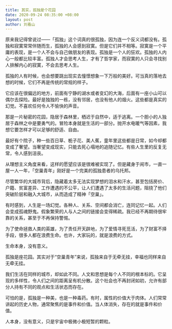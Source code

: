 ```yaml
---
title: 其实，孤独是个花园
date: 2020-09-24 08:35:00 +08:00
layout: post
author: 刘看山
---
```


原来我记得曾说过——「孤独」这个词真的很孤独，因为连一个反义词都没有。孤独和寂寞常常伴随而生，孤独的人会感到寂寞。但是它们并不相等。寂寞是一个平庸的表现，是一个人不会与自己做朋友的表现。孤独是一个人的狂欢。孤独的人内心一般都比较丰富。孤独人才会思考人生，才有了哲学家，而寂寞的人只会寻找别人排解内心的寂寞，不会去思考人生。

孤独的人有时候，也会想要跳出现实去憧憬想象一下万般的美好。可当真的落地去想的时候，它们不再是传统的常规的样子。

它应该在很偏远的地方，前面有宁静的湖水或者变幻的大海，后面有一座小山可以偶尔去探险。最好是独独的一栋，没有邻居，也没有他人的烟火。这些都是真实的幻觉。不喜欢任何令人不愉快的声音。

那是一片秘密的花园，隐居于森林里，栖迟于自然中，适于逃离。一个胆小的人独居于森林之中是要勇气的。冒险本身就是生活的一部分。抛开水电暖气等因素，我想它要怎样才可以足够的舒适、自由。

最好有个院子，种一些百日草、栀子花、美人蕉，童年里这些都是日常，如今却都变成了奢望。当奢望变成现实，只能去死心塌地的追随记忆。有些人生里的反复无常，令人感到沮丧。

从理想主义角度来看，这样的愿望应该是很难被实现了。但是藏身于闹市，一直一屋一人一年，「空巢青年」刚好是一个完美的孤独患者的乌托邦。

尽管繁华的大城市背后，隐藏着太多无法实现梦想的泪水和汗水，甚至包括房价、户籍、贫富差异、工作遭遇的不公平，让人们遭遇了太多的生活问题，阻挠了他们突破阶层和融入大城市，从而造成了精神「空巢」。

有时感到，人生是一场幻觉。各种人、关系、空间都会消亡，连同记忆一起。人们会变成孤魂野鬼。假象繁荣的人与人之间的链接会变得稀疏。我已经不再期待很牢靠的关系，甚至于不再保持警惕。

为了使命拯救人类的英雄，为了责任开天辟地，为了爱情寻死觅活，为了财富不择手段，很多人都在浪费生命。也许，大家玩的，就是浪费的方式。

生命本身，没有意义。

孤独是座花园。其实对于“空巢青年”来说，孤独来自于无牵无挂，幸福也同样来自无牵无挂。

我们生活在同样的城市，却如此不同。人文和思想是每个人不同的根本标的。它呈现的多样性，令人们之间的距离呈有机分散。这个社会也不再封闭如初，允许有部分人持有不同的观点和生活状态而存在。

可怕的是，孤独是一种美，也是一种毒药。有时，属性的价值大于肉体。人们常常讲起的历史人物，通常聚焦的是事件和价值。当人体消失，存在的就是事件和价值。

人本身，没有意义，只是宇宙中极微小极短暂的颗粒。